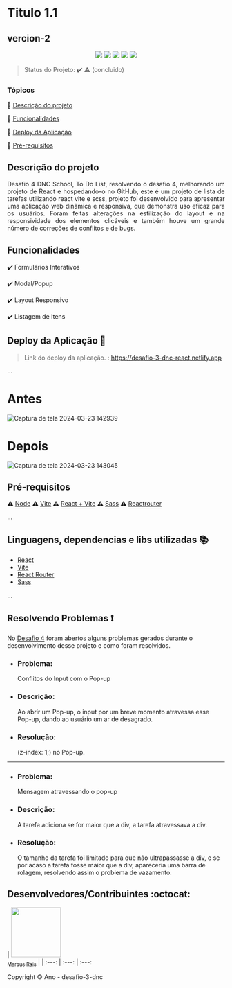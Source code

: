 <h1>Titulo 1.1</h1>
<h2>vercion-2</h2>

<p align="center">
  <img src="https://img.shields.io/static/v1?label=react&message=framework&color=blue&style=for-the-badge&logo=REACT"/>
  <img src="https://img.shields.io/static/v1?label=Netlify&message=deploy&color=blue&style=for-the-badge&logo=netlify"/>
  <img src="https://img.shields.io/badge/React_Router-CA4245?style=for-the-badge&logo=react-router&logoColor=white"/>
  <img src="https://img.shields.io/badge/Sass-CC6699?style=for-the-badge&logo=sass&logoColor=white"/>
  <img src="http://img.shields.io/static/v1?label=STATUS&message=CONCLUIDO&color=GREEN&style=for-the-badge"/>
</p>

> Status do Projeto: :heavy_check_mark: :warning: (concluido)

### Tópicos 

:small_blue_diamond: [Descrição do projeto](#descrição-do-projeto)

:small_blue_diamond: [Funcionalidades](#funcionalidades)

:small_blue_diamond: [Deploy da Aplicação](https://desafio-3-dnc-react.netlify.app)

:small_blue_diamond: [Pré-requisitos](#pré-requisitos)

## Descrição do projeto 

<p align="justify">
  Desafio 4 DNC School, To Do List, resolvendo o desafio 4, melhorando um projeto de React e hospedando-o no GitHub, este é um projeto de lista de tarefas utilizando react vite e scss, projeto foi desenvolvido para apresentar uma aplicação web dinâmica e responsiva, que demonstra uso eficaz para os usuários. Foram feitas alterações na estilização do layout e na responsividade dos elementos clicáveis ​​e também houve um grande número de correções de conflitos e de bugs.
</p>

## Funcionalidades

:heavy_check_mark: Formulários Interativos 

:heavy_check_mark: Modal/Popup

:heavy_check_mark: Layout Responsivo

:heavy_check_mark: Listagem de Itens

## Deploy da Aplicação :dash:

> Link do deploy da aplicação. : https://desafio-3-dnc-react.netlify.app

... 

# Antes
![Captura de tela 2024-03-23 142939](https://github.com/Marcusreis05/Teste/assets/133783477/d1cc62f6-1f41-49c4-8cfa-e8df858d999c)

# Depois
![Captura de tela 2024-03-23 143045](https://github.com/Marcusreis05/Teste/assets/133783477/4cbf1837-7154-45c7-a5c8-a63f60600e8c)

## Pré-requisitos

:warning: [Node](https://nodejs.org/en/download/)
:warning: [Vite](https://vitejs.dev/)
:warning: [React + Vite](https://pt.vitejs.dev/guide/)
:warning: [Sass](https://sass-lang.com)
:warning: [Reactrouter](https://reactrouter.com/en/main)

...

## Linguagens, dependencias e libs utilizadas :books:

- [React](https://pt-br.reactjs.org/docs/create-a-new-react-app.html)
- [Vite](https://vitejs.dev/)
- [React Router](https://react-pdf.org/)
- [Sass](https://sass-lang.com)

...

## Resolvendo Problemas :exclamation:

No [Desafio 4]() foram abertos alguns problemas gerados durante o desenvolvimento desse projeto e como foram resolvidos. 

- ### Problema:
   Conflitos do Input com o Pop-up
- ### Descrição:
   Ao abrir um Pop-up, o input por um breve momento atravessa esse Pop-up, dando ao usuário um ar de desagrado.
- ### Resolução:
   (z-index: 1;) no Pop-up.

<hr>

- ### Problema:
   Mensagem atravessando o pop-up
- ### Descrição:
   A tarefa adiciona se for maior que a div, a tarefa atravessava a div.
- ### Resolução:
   O tamanho da tarefa foi limitado para que não ultrapassasse a div, e se por acaso a tarefa fosse maior que a div, apareceria uma barra de rolagem, resolvendo assim o problema de vazamento.


## Desenvolvedores/Contribuintes :octocat:

| [<img src="https://github.com/Marcusreis05/Teste/assets/133783477/ef550eab-492b-4807-9309-52cca72f1ae3" width=115><br><sub>Marcus Reis</sub>](https://github.com/Marcusreis05) |
| :---: | :---: | :---: 

Copyright :copyright: Ano - desafio-3-dnc
